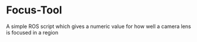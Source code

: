# Focus-Tool
A simple ROS script which gives a numeric value for how well a camera lens is focused in a region
